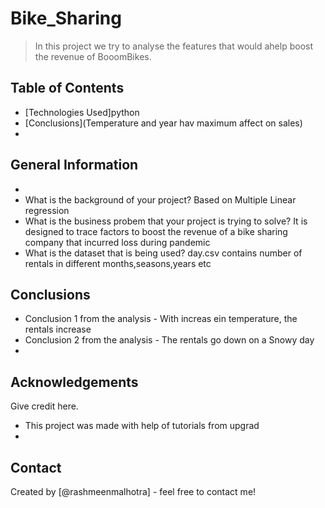 # Bike_Sharing
> In this project we try to analyse the features that would ahelp boost the revenue of BooomBikes.


## Table of Contents
* [Technologies Used]python
* [Conclusions](Temperature and year hav maximum affect on sales)
* 

<!-- You can include any other section that is pertinent to your problem -->

## General Information
- 
- What is the background of your project? Based on Multiple Linear regression
- What is the business probem that your project is trying to solve? It is designed to trace factors to boost the revenue of a bike sharing company that incurred loss during pandemic
- What is the dataset that is being used? day.csv contains number of rentals in different months,seasons,years etc

<!-- You don't have to answer all the questions - just the ones relevant to your project. -->

## Conclusions
- Conclusion 1 from the analysis - With increas ein temperature, the rentals increase
- Conclusion 2 from the analysis - The rentals go down on a Snowy day
-

## Acknowledgements
Give credit here.
- This project was made with help of tutorials from upgrad
-


## Contact
Created by [@rashmeenmalhotra] - feel free to contact me!

